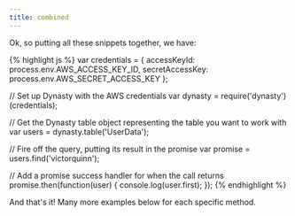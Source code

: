 ```yaml
---
title: combined
---
```


Ok, so putting all these snippets together, we have:

{% highlight js %}
var credentials = {
    accessKeyId: process.env.AWS_ACCESS_KEY_ID,
    secretAccessKey: process.env.AWS_SECRET_ACCESS_KEY
};

// Set up Dynasty with the AWS credentials
var dynasty = require('dynasty')(credentials);

// Get the Dynasty table object representing the table you want to work with
var users = dynasty.table('UserData');

// Fire off the query, putting its result in the promise
var promise = users.find('victorquinn');

// Add a promise success handler for when the call returns
promise.then(function(user) {
    console.log(user.first);
});
{% endhighlight %}

And that's it! Many more examples below for each specific method.
